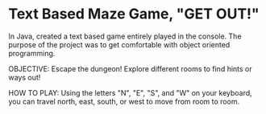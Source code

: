 # Text Based Maze Game, "GET OUT!"
In Java, created a text based game entirely played in the console. The purpose of the project was to get comfortable with object oriented programming.

OBJECTIVE: Escape the dungeon! Explore different rooms to find hints or ways out!

HOW TO PLAY: Using the letters "N", "E", "S", and "W" on your keyboard, you can travel north, east, south, or west to move from room to room.
